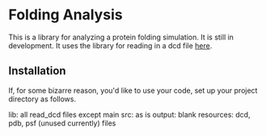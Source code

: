 # Folding Analysis

This is a library for analyzing a protein folding simulation. It is still in development. It uses the library for reading in a dcd file [here](https://github.com/FHedin/read_dcd/).

## Installation

If, for some bizarre reason, you'd like to use your code, set up your project directory as follows. 

lib: all read_dcd files except main
src: as is
output: blank
resources: dcd, pdb, psf (unused currently) files

